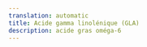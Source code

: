 ```yaml
---
translation: automatic
title: Acide gamma linolénique (GLA)
description: acide gras oméga-6
---
```

